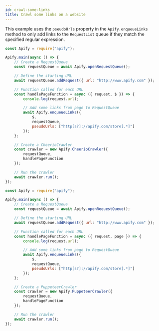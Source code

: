 ```yaml
---
id: crawl-some-links
title: Crawl some links on a website
---
```


This example uses the `pseudoUrls` property in the `Apify.enqueueLinks` method to only add links to the `RequestList` queue if they match the specified regular expression.

<!--DOCUSAURUS_CODE_TABS-->

<!-- CheerioCrawler -->

```javascript
const Apify = require("apify");

Apify.main(async () => {
    // Create a RequestQueue
    const requestQueue = await Apify.openRequestQueue();

    // Define the starting URL
    await requestQueue.addRequest({ url: "http://www.apify.com" });

    // Function called for each URL
    const handlePageFunction = async ({ request, $ }) => {
        console.log(request.url);

        // Add some links from page to RequestQueue
        await Apify.enqueueLinks({
            $,
            requestQueue,
            pseudoUrls: ["http[s?]://apify.com/store[.*]"]
        });
    };

    // Create a CheerioCrawler
    const crawler = new Apify.CheerioCrawler({
        requestQueue,
        handlePageFunction
    });

    // Run the crawler
    await crawler.run();
});
```

<!-- PuppeteerCrawler -->

```javascript
const Apify = require("apify");

Apify.main(async () => {
    // Create a RequestQueue
    const requestQueue = await Apify.openRequestQueue();

    // Define the starting URL
    await requestQueue.addRequest({ url: "http://www.apify.com" });

    // Function called for each URL
    const handlePageFunction = async ({ request, page }) => {
        console.log(request.url);

        // Add some links from page to RequestQueue
        await Apify.enqueueLinks({
            $,
            requestQueue,
            pseudoUrls: ["http[s?]://apify.com/store[.*]"]
        });
    };

    // Create a PuppeteerCrawler
    const crawler = new Apify.PuppeteerCrawler({
        requestQueue,
        handlePageFunction
    });

    // Run the crawler
    await crawler.run();
});
```

<!--END_DOCUSAURUS_CODE_TABS-->
